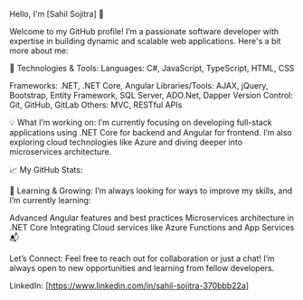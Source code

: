 Hello, I'm [Sahil Sojitra] 👋 

Welcome to my GitHub profile! I’m a passionate software developer with expertise in building dynamic and scalable web applications. Here's a bit more about me:

🚀 Technologies & Tools: Languages: C#, JavaScript, TypeScript, HTML, CSS 

Frameworks: .NET, .NET Core, Angular Libraries/Tools: AJAX, jQuery, Bootstrap, Entity Framework, SQL Server, ADO.Net, Dapper 
Version Control: Git, GitHub, GitLab 
Others: MVC, RESTful APIs 

💡 What I’m working on: I’m currently focusing on developing full-stack applications using .NET Core for backend and Angular for frontend. 
I’m also exploring cloud technologies like Azure and diving deeper into microservices architecture.

📈 My GitHub Stats:

🌱 Learning & Growing: I’m always looking for ways to improve my skills, and I’m currently learning:

Advanced Angular features and best practices Microservices architecture in .NET Core Integrating Cloud services like Azure Functions and App Services 📬 

Let’s Connect: Feel free to reach out for collaboration or just a chat! I’m always open to new opportunities and learning from fellow developers.

LinkedIn: [https://www.linkedin.com/in/sahil-sojitra-370bbb22a]
